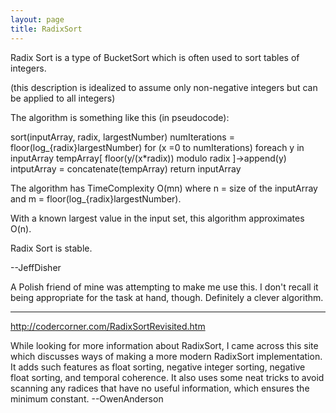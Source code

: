 ```yaml
---
layout: page
title: RadixSort
---
```


Radix Sort is a type of BucketSort which is often used to sort tables of integers.

(this description is idealized to assume only non-negative integers but can be applied to all integers)

The algorithm is something like this (in pseudocode):

    

sort(inputArray, radix, largestNumber)
 numIterations = floor(log_{radix}largestNumber)
 for (x =0 to numIterations)
  foreach y in inputArray
   tempArray[ floor(y/(x*radix)) modulo radix ]->append(y)
  intputArray = concatenate(tempArray)
 return inputArray



The algorithm has TimeComplexity O(mn) where n = size of the inputArray and m = floor(log_{radix}largestNumber).

With a known largest value in the input set, this algorithm approximates O(n).

Radix Sort is stable.

--JeffDisher

A Polish friend of mine was attempting to make me use this. I don't recall it being appropriate for the task at hand, though. Definitely a clever algorithm.

----

http://codercorner.com/RadixSortRevisited.htm

While looking for more information about RadixSort, I came across this site which discusses ways of making a more modern RadixSort implementation.  It adds such features as float sorting, negative integer sorting, negative float sorting, and temporal coherence.  It also uses some neat tricks to avoid scanning any radices that have no useful information, which ensures the minimum constant. --OwenAnderson

